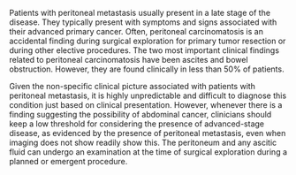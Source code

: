 Patients with peritoneal metastasis usually present in a late stage of the disease. They typically present with symptoms and signs associated with their advanced primary cancer. Often, peritoneal carcinomatosis is an accidental finding during surgical exploration for primary tumor resection or during other elective procedures. The two most important clinical findings related to peritoneal carcinomatosis have been ascites and bowel obstruction. However, they are found clinically in less than 50% of patients.

Given the non-specific clinical picture associated with patients with peritoneal metastasis, it is highly unpredictable and difficult to diagnose this condition just based on clinical presentation. However, whenever there is a finding suggesting the possibility of abdominal cancer, clinicians should keep a low threshold for considering the presence of advanced-stage disease, as evidenced by the presence of peritoneal metastasis, even when imaging does not show readily show this. The peritoneum and any ascitic fluid can undergo an examination at the time of surgical exploration during a planned or emergent procedure.